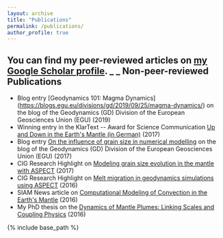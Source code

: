 ```yaml
---
layout: archive
title: "Publications"
permalink: /publications/
author_profile: true
---
```


You can find my peer-reviewed articles on [my Google Scholar profile](https://scholar.google.com/citations?user=QJqgMoEAAAAJ&hl=en&oi=ao). 
\_
\_
Non-peer-reviewed Publications
------

* Blog entry [Geodynamics 101: Magma Dynamics] (https://blogs.egu.eu/divisions/gd/2019/09/25/magma-dynamics/) on the blog of the Geodynamics (GD) Division of the European Geosciences Union (EGU) (2019)
* Winning entry in the KlarText -- Award for Science Communication [Up and Down in the Earth's Mantle (in German)](https://klartext-preis.de/meldungen/auf-und-ab-im-erdmantel/) (2017)
* Blog entry [On the influence of grain size in numerical modelling](https://blogs.egu.eu/divisions/gd/2017/11/29/on-the-influence-of-grain-size-in-numerical-modelling/) on the blog of the Geodynamics (GD) Division of the European Geosciences Union (EGU) (2017)
* CIG Research Highlight on [Modeling grain size evolution in the mantle with ASPECT](https://geodynamics.org/cig/news/research-highlights/november-2017/) (2017)
* CIG Research Highlight on [Melt migration in geodynamics simulations using ASPECT](https://geodynamics.org/cig/news/research-highlights/february-2016/) (2016)
* SIAM News article on [Computational Modeling of Convection in the Earth's Mantle](https://sinews.siam.org/Details-Page/computational-modeling-of-convection-in-the-earths-mantle-1) (2016)
* My PhD thesis on the [Dynamics of Mantle Plumes: Linking Scales and Coupling Physics](https://publishup.uni-potsdam.de/opus4-ubp/frontdoor/index/index/docId/9102) (2016)



{% include base_path %}
